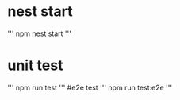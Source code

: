 # nest start
'''
npm nest start
'''
# unit test
'''
npm run test
'''
#e2e test
'''
npm run test:e2e
'''
